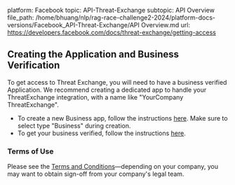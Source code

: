 platform: Facebook
topic: API-Threat-Exchange
subtopic: API Overview
file_path: /home/bhuang/nlp/rag-race-challenge2-2024/platform-docs-versions/Facebook_API-Threat-Exchange/API Overview.md
url: https://developers.facebook.com/docs/threat-exchange/getting-access

## Creating the Application and Business Verification

To get access to Threat Exchange, you will need to have a business verified Application. We recommend creating a dedicated app to handle your ThreatExchange integration, with a name like "YourCompany ThreatExchange".

* To create a new Business app, follow the instructions [here](https://developers.facebook.com/docs/development/create-an-app/). Make sure to select type "Business" during creation.
* To get your business verified, follow the instructions [here](https://developers.facebook.com/docs/development/release/business-verification).

### Terms of Use

Please see the [Terms and Conditions](https://www.facebook.com/legal/threatexchange_terms)—depending on your company, you may want to obtain sign-off from your company's legal team.
